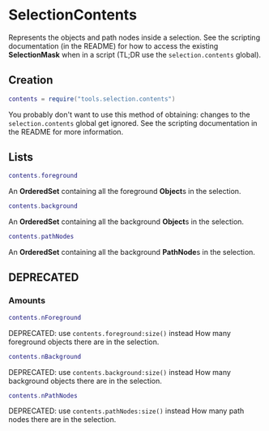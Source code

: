 # SelectionContents

Represents the objects and path nodes inside a selection.
See the scripting documentation (in the README) for how to access the existing __SelectionMask__ when in a script
(TL;DR use the `selection.contents` global).

## Creation

```Lua
contents = require("tools.selection.contents")
```
You probably don't want to use this method of obtaining: changes to the `selection.contents` global get ignored.
See the scripting documentation in the README for more information.

## Lists

```Lua
contents.foreground
```
An __OrderedSet__ containing all the foreground **Object**s in the selection.

```Lua
contents.background
```
An __OrderedSet__ containing all the background **Object**s in the selection.

```Lua
contents.pathNodes
```
An __OrderedSet__ containing all the background **PathNode**s in the selection.

## DEPRECATED

### Amounts

```Lua
contents.nForeground
```
DEPRECATED: use `contents.foreground:size()` instead
How many foreground objects there are in the selection.

```Lua
contents.nBackground
```
DEPRECATED: use `contents.background:size()` instead
How many background objects there are in the selection.

```Lua
contents.nPathNodes
```
DEPRECATED: use `contents.pathNodes:size()` instead
How many path nodes there are in the selection.
